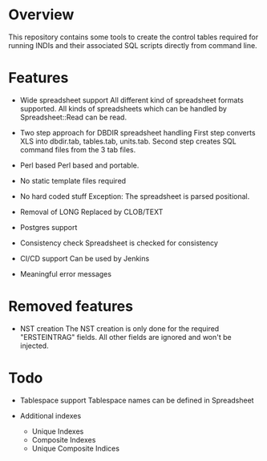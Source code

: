 # Overview

This repository contains some tools to create the control tables required
for running INDIs and their associated SQL scripts directly from command line.

# Features

* Wide spreadsheet support
  All different kind of spreadsheet formats supported. All kinds of spreadsheets
  which can be handled by Spreadsheet::Read can be read.

* Two step approach for DBDIR spreadsheet handling
  First step converts XLS into dbdir.tab, tables.tab, units.tab.
  Second step creates SQL command files from the 3 tab files.

* Perl based
  Perl based and portable.

* No static template files required

* No hard coded stuff
  Exception: The spreadsheet is parsed positional.

* Removal of LONG
  Replaced by CLOB/TEXT

* Postgres support

* Consistency check
  Spreadsheet is checked for consistency

* CI/CD support
  Can be used by Jenkins

* Meaningful error messages

# Removed features

* NST creation
  The NST creation is only done for the required "ERSTEINTRAG" fields. All other
  fields are ignored and won't be injected.

# Todo

* Tablespace support
  Tablespace names can be defined in Spreadsheet

* Additional indexes
  * Unique Indexes
  * Composite Indexes
  * Unique Composite Indices


